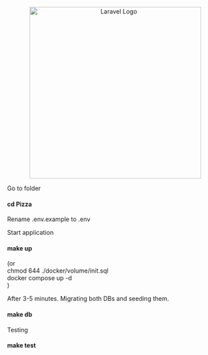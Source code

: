 <p align="center"><a href="https://laravel.com" target="_blank"><img src="https://raw.githubusercontent.com/laravel/art/master/logo-lockup/5%20SVG/2%20CMYK/1%20Full%20Color/laravel-logolockup-cmyk-red.svg" width="400" alt="Laravel Logo"></a></p>

<!-- make chmod -->
Go to folder  
#### cd Pizza
Rename .env.example to .env

Start application
#### make up
(or  
chmod 644 ./docker/volume/init.sql  
docker compose up -d  
)

After 3-5 minutes. Migrating both DBs and seeding them.
#### make db

Testing
#### make test
